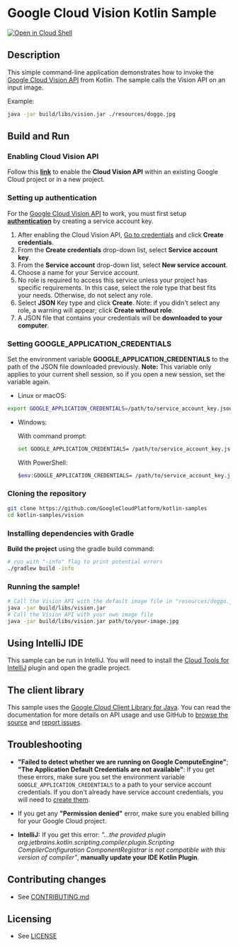 # Google Cloud Vision Kotlin Sample

[![Open in Cloud Shell][shell_img]][shell_link]

[shell_img]: http://gstatic.com/cloudssh/images/open-btn.png
[shell_link]: https://console.cloud.google.com/cloudshell/open?git_repo=https://github.com/googlecloudplatform/kotlin-samples&page=editor&working_dir=vision

## Description

This simple command-line application demonstrates how to invoke the [Google
Cloud Vision API][vision-api-docs] from Kotlin. The sample calls the Vision API on an input image.

Example:
```sh 
java -jar build/libs/vision.jar ./resources/doggo.jpg
```


## Build and Run

### Enabling Cloud Vision API

Follow this **[link][enable-vision-api]** to enable the **Cloud Vision API** within an existing Google Cloud project or in a new project.

### Setting up authentication

For the [Google
Cloud Vision API][vision-api-docs] to work, you must first setup **[authentication](https://cloud.google.com/docs/authentication/production)** by creating a service account key.

1. After enabling the Cloud Vision API, [Go to credentials][create-creds] and click **Create credentials**.
2. From the **Create credentials** drop-down list, select **Service account key**.
3. From the **Service account** drop-down list, select **New service account**.
4. Choose a name for your Service account.
4. No role is required to access this service unless your project has specific requirements. In this case, select the role type that best fits your needs. Otherwise, do not select any role.
5. Select **JSON** Key type and click **Create**. Note: if you didn't select any role, a warning will appear; click **Create without role**.
6. A JSON file that contains your credentials will be **downloaded to your computer**.

### Setting GOOGLE_APPLICATION_CREDENTIALS

Set the environment variable **GOOGLE_APPLICATION_CREDENTIALS** to the path of the JSON file downloaded previously.
**Note:** This variable only applies to your current shell session, so if you open a new session, set the variable again.

* Linux or macOS: 
```sh
export GOOGLE_APPLICATION_CREDENTIALS=/path/to/service_account_key.json
```
* Windows: 

   With command prompt:
   ```sh
   set GOOGLE_APPLICATION_CREDENTIALS= /path/to/service_account_key.json
   ```
   With PowerShell:
   ```sh
   $env:GOOGLE_APPLICATION_CREDENTIALS= /path/to/service_account_key.json
   ```
### Cloning the repository
```sh
git clone https://github.com/GoogleCloudPlatform/kotlin-samples
cd kotlin-samples/vision
```
### Installing dependencies with Gradle

**Build the project** using the gradle build command:
```sh
# run with "-info" flag to print potential errors
./gradlew build -info
```

### Running the sample!

```sh
# Call the Vision API with the default image file in "resources/doggo.jpg"
java -jar build/libs/vision.jar
# Call the Vision API with your own image file
java -jar build/libs/vision.jar path/to/your-image.jpg
```

## Using IntelliJ IDE

This sample can be run in IntelliJ. You will need to install the
[Cloud Tools for IntelliJ][cloud-tools-intellij] plugin and open the gradle
project.

## The client library

This sample uses the [Google Cloud Client Library for Java][google-cloud-java].
You can read the documentation for more details on API usage and use GitHub
to [browse the source][google-cloud-java-source] and
[report issues][google-cloud-java-issues].

## Troubleshooting
 * **"Failed to detect whether we are running on Google ComputeEngine"**; **"The Application Default Credentials are not available"**: If you get these errors, make sure you set the environment variable `GOOGLE_APPLICATION_CREDENTIALS` to a path to your service account credentials. If you don't already have service account credentials, you will need to
[create them][create-creds]. 

 * If you get any **"Permission denied"** error, make sure you enabled billing for your Google Cloud project. 
 
 * **IntelliJ:** If you get this error: *"...the provided plugin org.jetbrains.kotlin.scripting.compiler.plugin.Scripting CompilerConfiguration ComponentRegistrar is not compatible with this version of compiler"*, **manually update your IDE Kotlin Plugin**.

[vision-api-docs]: https://cloud.google.com/vision/
[enable-vision-api]: https://console.cloud.google.com/flows/enableapi?apiid=vision.googleapis.com
[gradle]: https://docs.gradle.org/current/userguide/installation.html
[create-creds]: https://console.cloud.google.com/apis/credentials
[cloud-tools-intellij]: https://cloud.google.com/tools/intellij/docs/
[google-cloud-java]: https://googlecloudplatform.github.io/google-cloud-java
[google-cloud-java-source]: https://github.com/GoogleCloudPlatform/google-cloud-java
[google-cloud-java-issues]: https://github.com/GoogleCloudPlatform/google-cloud-java/issues

## Contributing changes

* See [CONTRIBUTING.md](../CONTRIBUTING.md)

## Licensing

* See [LICENSE](../LICENSE)

